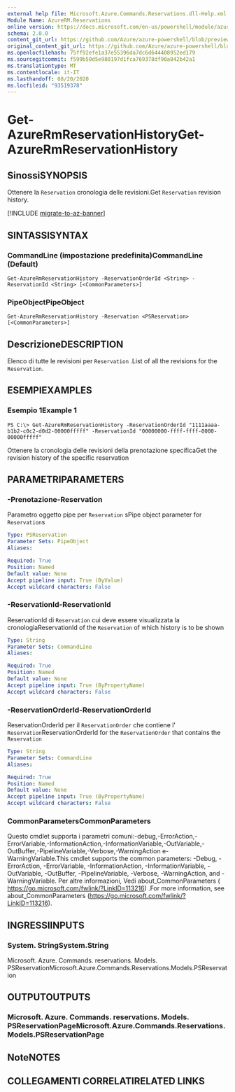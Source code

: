 ```yaml
---
external help file: Microsoft.Azure.Commands.Reservations.dll-Help.xml
Module Name: AzureRM.Reservations
online version: https://docs.microsoft.com/en-us/powershell/module/azurerm.reservations/get-azurermreservationhistory
schema: 2.0.0
content_git_url: https://github.com/Azure/azure-powershell/blob/preview/src/ResourceManager/Reservations/Commands.Reservations/help/Get-AzureRmReservationHistory.md
original_content_git_url: https://github.com/Azure/azure-powershell/blob/preview/src/ResourceManager/Reservations/Commands.Reservations/help/Get-AzureRmReservationHistory.md
ms.openlocfilehash: 75ff92efe1a37e55396da7dc6d644408952ed179
ms.sourcegitcommit: f599b50d5e980197d1fca769378df90a842b42a1
ms.translationtype: MT
ms.contentlocale: it-IT
ms.lasthandoff: 08/20/2020
ms.locfileid: "93519378"
---
```

# <span data-ttu-id="d7113-101">Get-AzureRmReservationHistory</span><span class="sxs-lookup"><span data-stu-id="d7113-101">Get-AzureRmReservationHistory</span></span>

## <span data-ttu-id="d7113-102">Sinossi</span><span class="sxs-lookup"><span data-stu-id="d7113-102">SYNOPSIS</span></span>
<span data-ttu-id="d7113-103">Ottenere la `Reservation` cronologia delle revisioni.</span><span class="sxs-lookup"><span data-stu-id="d7113-103">Get `Reservation` revision history.</span></span>

[!INCLUDE [migrate-to-az-banner](../../includes/migrate-to-az-banner.md)]

## <span data-ttu-id="d7113-104">SINTASSI</span><span class="sxs-lookup"><span data-stu-id="d7113-104">SYNTAX</span></span>

### <span data-ttu-id="d7113-105">CommandLine (impostazione predefinita)</span><span class="sxs-lookup"><span data-stu-id="d7113-105">CommandLine (Default)</span></span>
```
Get-AzureRmReservationHistory -ReservationOrderId <String> -ReservationId <String> [<CommonParameters>]
```

### <span data-ttu-id="d7113-106">PipeObject</span><span class="sxs-lookup"><span data-stu-id="d7113-106">PipeObject</span></span>
```
Get-AzureRmReservationHistory -Reservation <PSReservation> [<CommonParameters>]
```

## <span data-ttu-id="d7113-107">Descrizione</span><span class="sxs-lookup"><span data-stu-id="d7113-107">DESCRIPTION</span></span>
<span data-ttu-id="d7113-108">Elenco di tutte le revisioni per `Reservation` .</span><span class="sxs-lookup"><span data-stu-id="d7113-108">List of all the revisions for the `Reservation`.</span></span>

## <span data-ttu-id="d7113-109">ESEMPI</span><span class="sxs-lookup"><span data-stu-id="d7113-109">EXAMPLES</span></span>

### <span data-ttu-id="d7113-110">Esempio 1</span><span class="sxs-lookup"><span data-stu-id="d7113-110">Example 1</span></span>
```
PS C:\> Get-AzureRmReservationHistory -ReservationOrderId "1111aaaa-b1b2-c0c2-d0d2-00000fffff" -ReservationId "00000000-ffff-ffff-0000-00000fffff"
```

<span data-ttu-id="d7113-111">Ottenere la cronologia delle revisioni della prenotazione specifica</span><span class="sxs-lookup"><span data-stu-id="d7113-111">Get the revision history of the specific reservation</span></span>

## <span data-ttu-id="d7113-112">PARAMETRI</span><span class="sxs-lookup"><span data-stu-id="d7113-112">PARAMETERS</span></span>

### <span data-ttu-id="d7113-113">-Prenotazione</span><span class="sxs-lookup"><span data-stu-id="d7113-113">-Reservation</span></span>
<span data-ttu-id="d7113-114">Parametro oggetto pipe per `Reservation` s</span><span class="sxs-lookup"><span data-stu-id="d7113-114">Pipe object parameter for `Reservation`s</span></span>

```yaml
Type: PSReservation
Parameter Sets: PipeObject
Aliases: 

Required: True
Position: Named
Default value: None
Accept pipeline input: True (ByValue)
Accept wildcard characters: False
```

### <span data-ttu-id="d7113-115">-ReservationId</span><span class="sxs-lookup"><span data-stu-id="d7113-115">-ReservationId</span></span>
<span data-ttu-id="d7113-116">ReservationId di `Reservation` cui deve essere visualizzata la cronologia</span><span class="sxs-lookup"><span data-stu-id="d7113-116">ReservationId of the `Reservation` of which history is to be shown</span></span>

```yaml
Type: String
Parameter Sets: CommandLine
Aliases: 

Required: True
Position: Named
Default value: None
Accept pipeline input: True (ByPropertyName)
Accept wildcard characters: False
```

### <span data-ttu-id="d7113-117">-ReservationOrderId</span><span class="sxs-lookup"><span data-stu-id="d7113-117">-ReservationOrderId</span></span>
<span data-ttu-id="d7113-118">ReservationOrderId per il `ReservationOrder` che contiene l' `Reservation`</span><span class="sxs-lookup"><span data-stu-id="d7113-118">ReservationOrderId for the `ReservationOrder` that contains the `Reservation`</span></span>

```yaml
Type: String
Parameter Sets: CommandLine
Aliases: 

Required: True
Position: Named
Default value: None
Accept pipeline input: True (ByPropertyName)
Accept wildcard characters: False
```

### <span data-ttu-id="d7113-119">CommonParameters</span><span class="sxs-lookup"><span data-stu-id="d7113-119">CommonParameters</span></span>
<span data-ttu-id="d7113-120">Questo cmdlet supporta i parametri comuni:-debug,-ErrorAction,-ErrorVariable,-InformationAction,-InformationVariable,-OutVariable,-OutBuffer,-PipelineVariable,-Verbose,-WarningAction e-WarningVariable.</span><span class="sxs-lookup"><span data-stu-id="d7113-120">This cmdlet supports the common parameters: -Debug, -ErrorAction, -ErrorVariable, -InformationAction, -InformationVariable, -OutVariable, -OutBuffer, -PipelineVariable, -Verbose, -WarningAction, and -WarningVariable.</span></span> <span data-ttu-id="d7113-121">Per altre informazioni, Vedi about_CommonParameters ( https://go.microsoft.com/fwlink/?LinkID=113216) .</span><span class="sxs-lookup"><span data-stu-id="d7113-121">For more information, see about_CommonParameters (https://go.microsoft.com/fwlink/?LinkID=113216).</span></span>

## <span data-ttu-id="d7113-122">INGRESSI</span><span class="sxs-lookup"><span data-stu-id="d7113-122">INPUTS</span></span>

### <span data-ttu-id="d7113-123">System. String</span><span class="sxs-lookup"><span data-stu-id="d7113-123">System.String</span></span>
<span data-ttu-id="d7113-124">Microsoft. Azure. Commands. reservations. Models. PSReservation</span><span class="sxs-lookup"><span data-stu-id="d7113-124">Microsoft.Azure.Commands.Reservations.Models.PSReservation</span></span>

## <span data-ttu-id="d7113-125">OUTPUT</span><span class="sxs-lookup"><span data-stu-id="d7113-125">OUTPUTS</span></span>

### <span data-ttu-id="d7113-126">Microsoft. Azure. Commands. reservations. Models. PSReservationPage</span><span class="sxs-lookup"><span data-stu-id="d7113-126">Microsoft.Azure.Commands.Reservations.Models.PSReservationPage</span></span>

## <span data-ttu-id="d7113-127">Note</span><span class="sxs-lookup"><span data-stu-id="d7113-127">NOTES</span></span>

## <span data-ttu-id="d7113-128">COLLEGAMENTI CORRELATI</span><span class="sxs-lookup"><span data-stu-id="d7113-128">RELATED LINKS</span></span>

